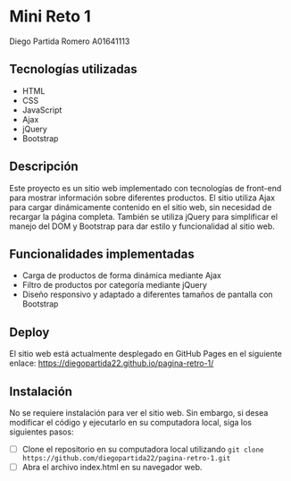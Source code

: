 # Mini Reto 1
Diego Partida Romero A01641113
## Tecnologías utilizadas
- HTML
- CSS
- JavaScript
- Ajax
- jQuery
- Bootstrap

## Descripción
Este proyecto es un sitio web implementado con tecnologías de front-end para mostrar información sobre diferentes productos. El sitio utiliza Ajax para cargar dinámicamente contenido en el sitio web, sin necesidad de recargar la página completa. También se utiliza jQuery para simplificar el manejo del DOM y Bootstrap para dar estilo y funcionalidad al sitio web.

## Funcionalidades implementadas
* Carga de productos de forma dinámica mediante Ajax
* Filtro de productos por categoría mediante jQuery
* Diseño responsivo y adaptado a diferentes tamaños de pantalla con Bootstrap

## Deploy
El sitio web está actualmente desplegado en GitHub Pages en el siguiente enlace: https://diegopartida22.github.io/pagina-retro-1/
## Instalación
No se requiere instalación para ver el sitio web. Sin embargo, si desea modificar el código y ejecutarlo en su computadora local, siga los siguientes pasos:

- [ ] Clone el repositorio en su computadora local utilizando `git clone https://github.com/diegopartida22/pagina-retro-1.git`
- [ ] Abra el archivo index.html en su navegador web.
